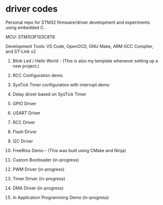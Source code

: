 # driver codes

Personal repo for STM32 firmware/driver development and experiments using embedded C. 

MCU: STM103F103C8T6

Development Tools: VS Code, OpenOCD, GNU Make, ARM GCC Compiler, and ST-Link v2

1. Blink Led / Hello World - (This is also my template whenever setting up a new project.)

2. RCC Configuration demo
3. SysTick Timer configuration with interrupt demo

4. Delay driver based on SysTick Timer
5. GPIO Driver
6. USART Driver
7. RCC Driver
8. Flash Driver
9. I2C Driver
10. FreeRtos Demo - (This was built using CMake and Ninja)

11. Custom Bootloader (in-progress)
12. PWM Driver (in-progress)
13. Timer Driver (in-progress)
14. DMA Driver (in-progress) 
15. In Application Programming Demo (in-progress)


